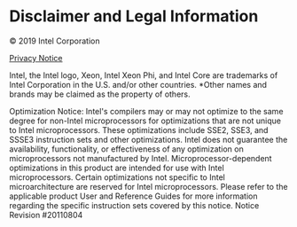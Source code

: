 Disclaimer and Legal Information
================================

© 2019 Intel Corporation

[Privacy Notice](https://www.intel.com/privacy)

Intel, the Intel logo, Xeon, Intel Xeon Phi, and Intel Core are trademarks of
Intel Corporation in the U.S. and/or other countries. *Other names and brands
may be claimed as the property of others.


Optimization Notice: Intel's compilers may or may not optimize to the same
degree for non-Intel microprocessors for optimizations that are not unique to
Intel microprocessors. These optimizations include SSE2, SSE3, and SSSE3
instruction sets and other optimizations. Intel does not guarantee the
availability, functionality, or effectiveness of any optimization on
microprocessors not manufactured by Intel. Microprocessor-dependent
optimizations in this product are intended for use with Intel microprocessors.
Certain optimizations not specific to Intel microarchitecture are reserved for
Intel microprocessors. Please refer to the applicable product User and Reference
Guides for more information regarding the specific instruction sets covered by
this notice. Notice Revision #20110804
